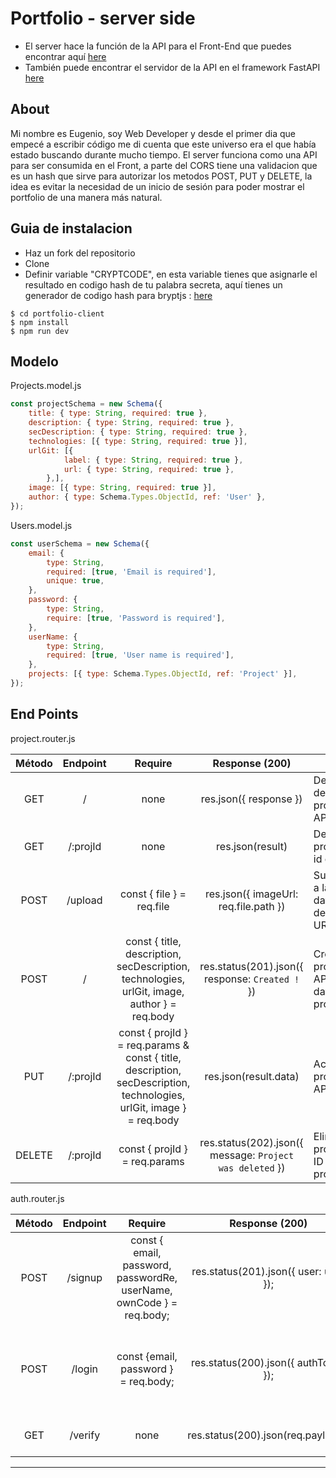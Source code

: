 # Portfolio - server side

- El server hace la función de la API para el Front-End que puedes encontrar aquí [here](https://github.com/eoGimenez/portfolio-client)
- También puede encontrar el servidor de la API en el framework FastAPI [here](https://github.com/eoGimenez/portfolio-back-fastAPI.git)

## About

Mi nombre es Eugenio, soy Web Developer y desde el primer dia que empecé a escribir código me di cuenta que este universo era el que había estado buscando durante mucho tiempo.
El server funciona como una API para ser consumida en el Front, a parte del CORS tiene una validacion que es un hash que sirve para autorizar los metodos POST, PUT y DELETE, la idea es evitar la necesidad de un inicio de sesión para poder mostrar el portfolio de una manera más natural.


## Guia de instalacion

- Haz un fork del repositorio
- Clone 
- Definir variable "CRYPTCODE", en esta variable tienes que asignarle el resultado en codigo hash de tu palabra secreta,
aquí tienes un generador de codigo hash para bryptjs : [here](https://bcrypt-generator.com/)

```shell
$ cd portfolio-client
$ npm install
$ npm run dev
```

## Modelo

Projects.model.js

```js
const projectSchema = new Schema({
	title: { type: String, required: true },
	description: { type: String, required: true },
	secDescription: { type: String, required: true },
	technologies: [{ type: String, required: true }],
	urlGit: [{
			label: { type: String, required: true },
			url: { type: String, required: true },
		},],
	image: [{ type: String, required: true }],
	author: { type: Schema.Types.ObjectId, ref: 'User' },
});
```

Users.model.js

```js
const userSchema = new Schema({
	email: {
		type: String,
		required: [true, 'Email is required'],
		unique: true,
	},
	password: {
		type: String,
		require: [true, 'Password is required'],
	},
	userName: {
		type: String,
		required: [true, 'User name is required'],
	},
	projects: [{ type: Schema.Types.ObjectId, ref: 'Project' }],
});
```

## End Points

project.router.js

| Método | Endpoint | Require  | Response (200)  | Action  |
| :----: | :--------------: | :-------------------: |:-----------------: | --------------------------- |
| GET | / | none | res.json({ response }) | Devuelve la lista de los proyectos en la API. |
| GET | /:projId | none | res.json(result) | Devuelve el proyecto con el id en el param. |
| POST | /upload | const { file } = req.file | res.json({ imageUrl: req.file.path }) | Sube la imagen a la base de datos y devuelve la URL. |
| POST | / | const { title, description, secDescription, technologies, urlGit, image, author } = req.body | res.status(201).json({ response: `Created !` }) | Crea un nuevo proyecto en la API con los datos proporcionados. | 
| PUT | /:projId | const { projId } = req.params & const { title, description, secDescription, technologies, urlGit, image } = req.body | res.json(result.data) | Actualiza un proyecto en la API. |
| DELETE | /:projId | const { projId } = req.params | res.status(202).json({ message: `Project was deleted` }) | Elimina el proyecto con la ID proporcionada. 


auth.router.js

| Método | Endpoint | Require  | Response (200)  | Action  |
| :----: | :--------------: | :-------------------: |:-----------------: | --------------------------- |
| POST | /signup | const { email, password, passwordRe, userName, ownCode } = req.body; | res.status(201).json({ user: user }); | Registra un nuevo usuario en la DB. |
| POST | /login | const {email, password } = req.body; | res.status(200).json({ authToken }); | Verifica crendeciales y si son validas devuelve el JWT al cliente |
| GET |  /verify | none | res.status(200).json(req.payload); | Autentifica si el JWT es valido |
---
